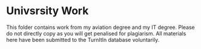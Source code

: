 # Univsrsity Work
This folder contains work from my aviation degree and my IT degree. Please do not directly copy as you will get penalised for plagiarism. All materials here have been submitted to the TurnItIn database voluntarily.
